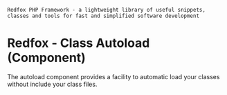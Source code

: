 `Redfox PHP Framework - a lightweight library of useful snippets, classes and tools for fast and simplified software development`

Redfox - Class Autoload (Component)
===================================

The autoload component provides a facility to automatic load your classes without include your class files. 


